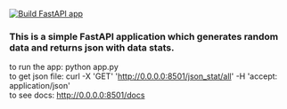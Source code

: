 [![Build FastAPI app](https://github.com/brauden/individual-project-1/actions/workflows/main.yml/badge.svg)](https://github.com/brauden/individual-project-1/actions/workflows/main.yml)

### This is a simple FastAPI application which generates random data and returns json with data stats.

to run the app: python app.py\
to get json file: curl -X 'GET' 'http://0.0.0.0:8501/json_stat/all' -H 'accept: application/json'\
to see docs: http://0.0.0.0:8501/docs

